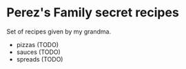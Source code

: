 # Perez's Family secret recipes

Set of recipes given by my grandma.

- pizzas (TODO)
- sauces (TODO)
- spreads (TODO)
